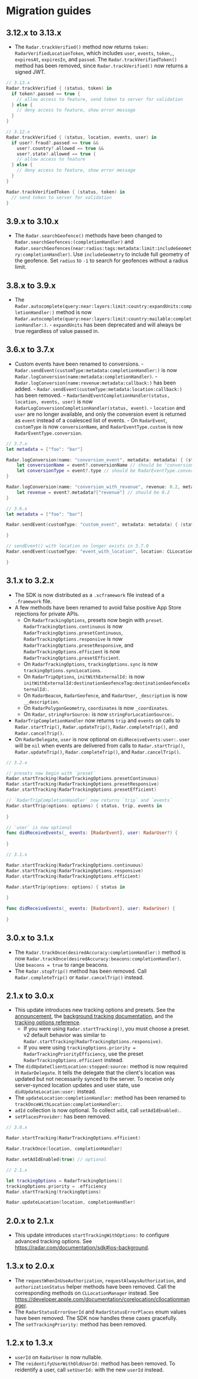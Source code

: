 # Migration guides

## 3.12.x to 3.13.x
-  The `Radar.trackVerified()` method now returns `token: RadarVerifiedLocationToken`, which includes `user`, `events`, `token,`, `expiresAt`, `expiresIn`, and `passed`. The `Radar.trackVerifiedToken()` method has been removed, since `Radar.trackVerified()` now returns a signed JWT.

```swift
// 3.13.x
Radar.trackVerified { (status, token) in
  if token?.passed == true {
    // allow access to feature, send token to server for validation
  } else {
    // deny access to feature, show error message
  }
}

// 3.12.x 
Radar.trackVerified { (status, location, events, user) in
  if user?.fraud?.passed == true &&
    user?.country?.allowed == true &&
    user?.state?.allowed == true {
    // allow access to feature
  } else {
    // deny access to feature, show error message
  }
}

Radar.trackVerifiedToken { (status, token) in
  // send token to server for validation
}
```

## 3.9.x to 3.10.x
- The `Radar.searchGeofence()` methods have been changed to `Radar.searchGeofences:(completionHandler)` and `Radar.searchGeofences(near:radius:tags:metadata:limit:includeGeometry:completionHandler)`. Use `includeGeometry` to include full geometry of the geofence. Set `radius` to `-1` to search for geofences without a radius limit. 

## 3.8.x to 3.9.x
- The `Radar.autocomplete(query:near:layers:limit:country:expandUnits:completionHandler:)` method is now `Radar.autocomplete(query:near:layers:limit:country:mailable:completionHandler:)`.
      - `expandUnits` has been deprecated and will always be true regardless of value passed in.

## 3.6.x to 3.7.x
- Custom events have been renamed to conversions.
      - `Radar.sendEvent(customType:metadata:completionHandler:)` is now `Radar.logConversion(name:metadata:completionHandler)`.
      - `Radar.logConversion(name:revenue:metadata:callback:)` has been added.
      - `Radar.sendEvent(customType:metadata:location:callback:)` has been removed.
      - `RadarSendEventCompletionHandler(status, location, events, user)` is now `RadarLogConversionCompletionHandler(status, event)`.
            - `location` and `user` are no longer available, and only the conversion event is returned as `event` instead of a coalesced list of events.
      - On `RadarEvent`, `customType` is now `conversionName`, and `RadarEventType.custom` is now `RadarEventType.conversion`.

```swift
// 3.7.x
let metadata = ["foo": "bar"]

Radar.logConversion(name: "conversion_event", metadata: metadata) { (status, event) in
    let conversionName = event?.conversionName // should be "conversion_event"
    let conversionType = event?.type // should be RadarEventType.conversion
}

Radar.logConversion(name: "conversion_with_revenue", revenue: 0.2, metadata: metadata) { (status, event) in
    let revenue = event?.metadata?["revenue"] // should be 0.2
}
```

```swift
// 3.6.x
let metadata = ["foo": "bar"]

Radar.sendEvent(customType: "custom_event", metadata: metadata) { (status, location, events, user) in

}

// sendEvent() with location no longer exists in 3.7.0
Radar.sendEvent(customType: "event_with_location", location: CLLocation(...), metadata: metadata) { (status, location, events, user) in

}
```

## 3.1.x to 3.2.x

- The SDK is now distributed as a `.xcframework` file instead of a `.framework` file.
- A few methods have been renamed to avoid false positive App Store rejections for private APIs.
  - On `RadarTrackingOptions`, presets now begin with `preset`. `RadarTrackingOptions.continuous` is now `RadarTrackingOptions.presetContinuous`, `RadarTrackingOptions.responsive` is now `RadarTrackingOptions.presetResponsive`, and `RadarTrackingOptions.efficient` is now `RadarTrackingOptions.presetEfficient`.
  - On `RadarTrackingOptions`, `trackingOptions.sync` is now `trackingOptions.syncLocations`.
  - On `RadarTripOptions`, `initWithExternalId:` is now `initWithExternalId:destinationGeofenceTag:destinationGeofenceExternalId:`.
  - On `RadarBeacon`, `RadarGeofence`, and `RadarUser`, `_description` is now `__description`.
  - On `RadarPolygonGeometry`, `coordinates` is now `_coordinates`.
  - On `Radar`, `stringForSource:` is now `stringForLocationSource:`.
- `RadarTripCompletionHandler` now returns `trip` and `events` on calls to `Radar.startTrip()`, `Radar.updateTrip()`, `Radar.completeTrip()`, and `Radar.cancelTrip()`.
- On `RadarDelegate`, `user` is now optional on `didReceiveEvents:user:`. `user` will be `nil` when events are delivered from calls to `Radar.startTrip()`, `Radar.updateTrip()`, `Radar.completeTrip()`, and `Radar.cancelTrip()`.

```swift
// 3.2.x

// presets now begin with `preset`
Radar.startTracking(RadarTrackingOptions.presetContinuous)
Radar.startTracking(RadarTrackingOptions.presetResponsive)
Radar.startTracking(RadarTrackingOptions.presetEfficient)

// `RadarTripCompletionHandler` now returns `trip` and `events`
Radar.startTrip(options: options) { status, trip, events in
  
}

// `user` is now optional
func didReceiveEvents(_ events: [RadarEvent], user: RadarUser?) {
  
}
```

```swift
// 3.1.x

Radar.startTracking(RadarTrackingOptions.continuous)
Radar.startTracking(RadarTrackingOptions.responsive)
Radar.startTracking(RadarTrackingOptions.efficient)

Radar.startTrip(options: options) { status in
  
}

func didReceiveEvents(_ events: [RadarEvent], user: RadarUser) {
  
}
```

## 3.0.x to 3.1.x

- The `Radar.trackOnce(desiredAccuracy:completionHandler:)` method is now `Radar.trackOnce(desiredAccuracy:beacons:completionHandler)`. Use `beacons = true` to range beacons.
- The `Radar.stopTrip()` method has been removed. Call `Radar.completeTrip()` or `Radar.cancelTrip()` instead.

## 2.1.x to 3.0.x

- This update introduces new tracking options and presets. See the [announcement](https://radar.com/blog/open-source-radar-sdk-v3-custom-tracking-options-public-beta), the [background tracking documentation](https://radar.com/documentation/sdk-v3#ios-background), and the [tracking options reference](https://radar.com/documentation/sdk/tracking#ios).
  - If you were using `Radar.startTracking()`, you must choose a preset. v2 default behavior was similar to `Radar.startTracking(RadarTrackingOptions.responsive)`.
  - If you were using `trackingOptions.priority = RadarTrackingPriorityEfficiency`, use the preset `RadarTrackingOptions.efficient` instead.
- The `didUpdateClientLocation:stopped:source:` method is now required in `RadarDelegate`. It tells the delegate that the client's location was updated but not necessarily synced to the server. To receive only server-synced location updates and user state, use `didUpdateLocation:user:` instead.
- The `updateLocation:completionHandler:` method has been renamed to `trackOnceWithLocation:completionHandler:`.
- `adId` collection is now optional. To collect `adId`, call `setAdIdEnabled:`.
- `setPlacesProvider:` has been removed.

```swift
// 3.0.x

Radar.startTracking(RadarTrackingOptions.efficient)

Radar.trackOnce(location, completionHandler)

Radar.setAdIdEnabled(true) // optional
```

```swift
// 2.1.x

let trackingOptions = RadarTrackingOptions()
trackingOptions.priority = .efficiency
Radar.startTracking(trackingOptions)

Radar.updateLocation(location, completionHandler)
```

## 2.0.x to 2.1.x

- This update introduces `startTrackingWithOptions:` to configure advanced tracking options. See https://radar.com/documentation/sdk#ios-background.

## 1.3.x to 2.0.x

- The `requestWhenInUseAuthorization`, `requestAlwaysAuthorization`, and `authorizationStatus` helper methods have been removed. Call the corresponding methods on `CLLocationManager` instead. See https://developer.apple.com/documentation/corelocation/cllocationmanager.
- The `RadarStatusErrorUserId` and `RadarStatusErrorPlaces` enum values have been removed. The SDK now handles these cases gracefully.
- The `setTrackingPriority:` method has been removed.

## 1.2.x to 1.3.x

- `userId` on `RadarUser` is now nullable.
- The `reidentifyUserWithOldUserId:` method has been removed. To reidentify a user, call `setUserId:` with the new `userId` instead.
